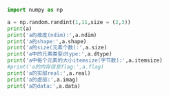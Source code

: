 
<BlogInfo id="576" title="6.ndarray对象的属性" author="白日梦想猿" pv=0 read_times=0 pre_cost_time="0分16秒" category="numpy学习" tag_list="['numpy学习']" create_time="2020.04.22 16:00:46" update_time="2020.04.22 16:08:19" />

```python
import numpy as np

a = np.random.randint(1,11,size = (2,3))
print(a)
print('a的维度(ndim):',a.ndim)
print('a的shape:',a.shape)
print('a的size(元素个数):',a.size)
print('a中的元素类型dtype:',a.dtype)
print('a中每个元素的大小itemsize(字节数):',a.itemsize)
#print('a的内存信息flag:',a.flag)
print('a的实部real:',a.real)
print('a的虚部:',a.imag)
print('a的data:',a.data)
```
